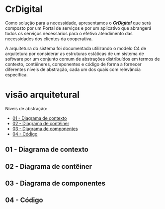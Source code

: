 # CrDigital

Como solução para a necessidade, apresentamos o ***CrDigital*** que será composto por um Portal de serviços e por um aplicativo que abrangerá todos os serviços necessários para o efetivo atendimento das necessidades dos clientes da cooperativa.

A arquitetura do sistema foi documentada utilizando o modelo C4 de arquitetura por considerar as estruturas estáticas de um sistema de software por um conjunto comum de abstrações distribuídos em termos de contexto, contêineres, componentes e código de forma a fornecer diferentes níveis de abstração, cada um dos quais com relevância específica.

# visão arquitetural
Níveis de abstração:
* [01 - Diagrama de contexto](#01-Diagrama-de-contexto)
* [02 - Diagrama de contêiner](#02-Diagrama-de-contêiner)
* [03 - Diagrama de componentes](#03-Diagrama-de-componentes)
* [04 - Código](#04-Código)


## 01 - Diagrama de contexto

## 02 - Diagrama de contêiner

## 03 - Diagrama de componentes

## 04 - Código